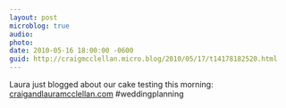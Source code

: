 ```yaml
---
layout: post
microblog: true
audio: 
photo: 
date: 2010-05-16 18:00:00 -0600
guid: http://craigmcclellan.micro.blog/2010/05/17/t14178182520.html
---
```

Laura just blogged about our cake testing this morning: [craigandlauramcclellan.com](http://craigandlauramcclellan.com/?p=123) #weddingplanning
